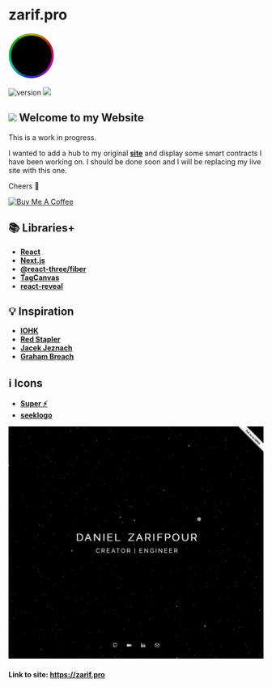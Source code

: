 # zarif.pro

<img src="/public/img/logo.gif" height="90px">

![version](https://img.shields.io/badge/version-beta-blue?logo=github) ![](https://visitor-badge.glitch.me/badge?page_id=zarifpour.zarif.pro-react)

## <img src="https://i.pinimg.com/originals/9d/79/f1/9d79f11547a0edd240cf6178e9a5a871.gif" width="25px"> Welcome to my Website

This is a work in progress. 

I wanted to add a hub to my original __[site](https://zarif.pro)__ and display some smart contracts I have been working on. I should be done soon and I will be replacing my live site with this one.

Cheers 🍻

<a href="https://www.buymeacoffee.com/zarifpour" target="_blank"><img src="https://cdn.buymeacoffee.com/buttons/v2/default-red.png" alt="Buy Me A Coffee" width="150" ></a>

## 📚 Libraries+

* __[React](https://reactjs.org)__
* __[Next.js](https://nextjs.org)__
* __[@react-three/fiber](https://github.com/pmndrs/react-three-fiber)__
* __[TagCanvas](https://www.goat1000.com/tagcanvas.php)__
* __[react-reveal](https://github.com/rnosov/react-reveal)__

## 💡 Inspiration

* __[IOHK](https://iohk.io)__
* __[Red Stapler](https://www.youtube.com/watch?v=Bed1z7f1EI4&list=LL)__
* __[Jacek Jeznach](https://jacekjeznach.com)__
* __[Graham Breach](https://www.goat1000.com)__

## ℹ️ Icons

* __[Super ⚡️](https://super.so/icons)__ 
* __[seeklogo](https://seeklogo.com/free-vector-logos)__

![alt text](https://github.com/zarifpour/zarif.pro/blob/master/assets/site-preview.png?raw=true)

#### Link to site: https://zarif.pro
